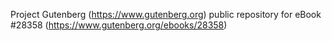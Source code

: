 Project Gutenberg (https://www.gutenberg.org) public repository for eBook #28358 (https://www.gutenberg.org/ebooks/28358)
